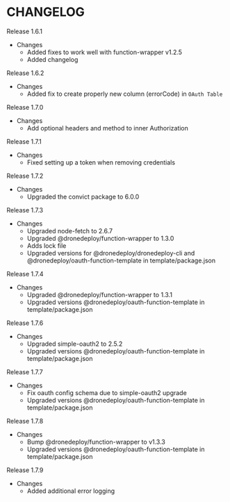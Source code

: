 CHANGELOG
=============

Release 1.6.1
- Changes
  - Added fixes to work well with function-wrapper v1.2.5
  - Added changelog

Release 1.6.2
- Changes
  - Added fix to create properly new column (errorCode) in `OAuth Table`
  
Release 1.7.0
- Changes
  - Add optional headers and method to inner Authorization

Release 1.7.1
- Changes
  - Fixed setting up a token when removing credentials
  
Release 1.7.2
- Changes
  - Upgraded the convict package to 6.0.0

Release 1.7.3
- Changes
  - Upgraded node-fetch to 2.6.7
  - Upgraded @dronedeploy/function-wrapper to 1.3.0
  - Adds lock file
  - Upgraded versions for @dronedeploy/dronedeploy-cli and @dronedeploy/oauth-function-template in template/package.json

Release 1.7.4
- Changes
  - Upgraded @dronedeploy/function-wrapper to 1.3.1
  - Upgraded versions @dronedeploy/oauth-function-template in template/package.json

Release 1.7.6
- Changes
  - Upgraded simple-oauth2 to 2.5.2
  - Upgraded versions @dronedeploy/oauth-function-template in template/package.json

Release 1.7.7
- Changes
  - Fix oauth config schema due to simple-oauth2 upgrade
  - Upgraded versions @dronedeploy/oauth-function-template in template/package.json

Release 1.7.8
- Changes
  - Bump @dronedeploy/function-wrapper to v1.3.3
  - Upgraded versions @dronedeploy/oauth-function-template in template/package.json

Release 1.7.9
- Changes
  - Added additional error logging
